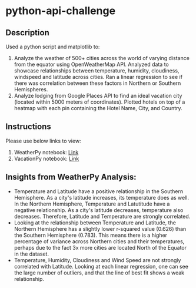 # python-api-challenge

## Description
Used a python script and matplotlib to:
1) Analyze the weather of 500+ cities across the world of varying distance from the equator using OpenWeatherMap API. Analyzed data to showcase relationships between temperature, humidity, cloudiness, windspeed and latitude across cities. Ran a linear regression to see if there was correlation between these factors in Northern or Southern Hemispheres.
2) Analyze lodging from Google Places API to find an ideal vacation city (located within 5000 meters of coordinates). Plotted hotels on top of a heatmap with each pin containing the Hotel Name, City, and Country.


## Instructions
Please use below links to view:
1) WeatherPy notebook: [Link](https://nbviewer.jupyter.org/github/laurenemilyto/python-api-challenge/blob/main/WeatherPy/WeatherPy.ipynb)
2) VacationPy notebook: [Link](https://nbviewer.jupyter.org/github/laurenemilyto/python-api-challenge/blob/main/VacationPy/VacationPy.ipynb)


## Insights from WeatherPy Analysis:
- Temperature and Latitude have a positive relationship in the Southern Hemisphere. As a city's latitude increases, its temperature does as well. In the Northern Hemisphere, Temperature and Latutitude have a negative relationship. As a city's latitude decreases, temperature also decreases. Therefore, Latitude and Temperature are strongly correlated. 
- Looking at the relationship between Temperature and Latitude, the Northern Hemisphere has a slightly lower r-squared value (0.626) than the Southern Hemisphere (0.783). This means there is a higher percentage of variance across Northern cities and their temperatures, perhaps due to the fact 3x more cities are located North of the Equator in the dataset.
- Temperature, Humidity, Cloudiness and Wind Speed are not strongly correlated with Latitude. Looking at each linear regression, one can see the large number of outliers, and that the line of best fit shows a weak relationship. 


